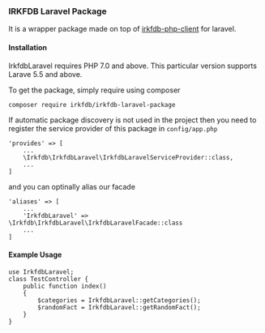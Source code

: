 ### IRKFDB Laravel Package

It is a wrapper package made on top of [irkfdb-php-client](https://github.com/irkfdb/irkfdb-php-client) for laravel.

#### Installation
IrkfdbLaravel requires PHP 7.0 and above. This particular version supports Larave 5.5 and above.

To get the package, simply require using composer
```
composer require irkfdb/irkfdb-laravel-package
```

If automatic package discovery is not used in the project then you need to register the service provider of this package in ```config/app.php```
```
'provides' => [
    ...
    \Irkfdb\IrkfdbLaravel\IrkfdbLaravelServiceProvider::class,
    ...
]
```
and you can optinally alias our facade
```
'aliases' => [
    ...
    'IrkfdbLaravel' => \Irkfdb\IrkfdbLaravel\IrkfdbLaravelFacade::class
    ...
]
```

#### Example Usage
```
use IrkfdbLaravel;
class TestController {
    public function index()
    {
        $categories = IrkfdbLaravel::getCategories();
        $randomFact = IrkfdbLaravel::getRandomFact();
    }
}
```
